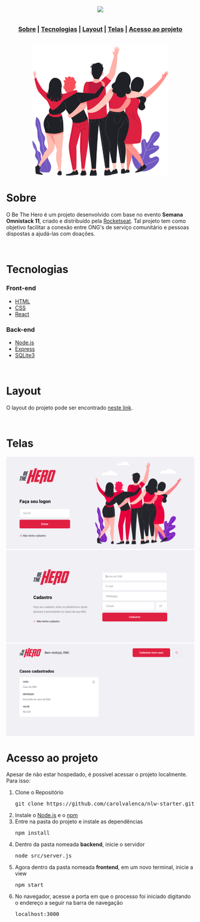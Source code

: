 

<h1>
  <p align="center">
    <img src="https://raw.githubusercontent.com/Rocketseat/semana-omnistack-11/d737a096820c1b67332558597b0fdda7a3f4f612/.github/bethehero.svg">
  </p>
</h1>

<h3>
<p align="center" style="margin-bottom:32px">
 <a href="#sobre">Sobre</a> | <a href="#tecnologias">Tecnologias</a>   |   <a href="#layout">Layout</a>   |  <a href="#telas">Telas</a> | <a href="#acesso">Acesso ao projeto</a> 
</p>
</h3>

<p align="center">
  <img src="https://github.com/carolvalenca/be-the-hero/blob/master/imgs/heroes.png?raw=true" height="350">
</p>

<h1 id="sobre"> Sobre</h1> 
<p>
O Be The Hero é um projeto desenvolvido com base no evento <strong>Semana Omnistack 11</strong>, criado e distribuído pela <a href="https://rocketseat.com.br/">Rocketseat</a>.
Tal projeto tem como objetivo facilitar a conexão entre ONG's de serviço comunitário e pessoas dispostas a ajudá-las com doações.
</p>
<br>

<h1 id="tecnologias">Tecnologias</h1>

<h3>Front-end</h3>
<ul>
  <li><a href="https://devdocs.io/html/">HTML</a></li>
  <li><a href="https://devdocs.io/css/">CSS</a></li>
  <li><a href="https://pt-br.reactjs.org/">React</a></li>
</ul>

<h3>Back-end</h3>
<ul>
  <li><a href="https://nodejs.org/en/docs/">Node.js</a></li>
  <li><a href="https://devdocs.io/express/">Express</a></li>
  <li><a href="https://www.sqlite.org/docs.html">SQLite3</a></li>
</ul>
<br>

<h1 id="layout">Layout</h1>
<p>O layout do projeto pode ser encontrado <a href="https://www.figma.com/file/2C2yvw7jsCOGmaNUDftX9n/Be-The-Hero---OmniStack-11?node-id=0%3A1">neste link</a>.</p>
<br>

<h1 id="telas">Telas</h1>
<img src="https://github.com/carolvalenca/be-the-hero/blob/master/imgs/index.png?raw=true">
<img src="https://github.com/carolvalenca/be-the-hero/blob/master/imgs/cadastro.png?raw=true">
<img src="https://github.com/carolvalenca/be-the-hero/blob/master/imgs/casos.png?raw=true">

<h1 id="acesso">Acesso ao projeto</h1>
<p>Apesar de não estar hospedado, é possível acessar o projeto localmente. Para isso:</p>
<ol>
<li>Clone o Repositório
<pre>git clone https://github.com/carolvalenca/nlw-starter.git</pre>
</li>
<li>Instale o <a href="https://nodejs.org/en/">Node.js</a> e o <a href="https://www.npmjs.com/">npm</a></li>
<li>Entre na pasta do projeto e instale as dependências
<pre>npm install</pre>
</li>
<li>Dentro da pasta nomeada <strong>backend</strong>, inicie o servidor
<pre>node src/server.js</pre>
</li>
<li>Agora dentro da pasta nomeada <strong>frontend</strong>, em um novo terminal, inicie a view
<pre>npm start</pre>
</li>
<li>No navegador, acesse a porta em que o processo foi iniciado digitando o endereço a seguir na barra de navegação
<pre>localhost:3000</pre>
</li>

</ol>



